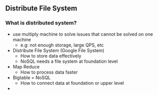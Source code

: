 ## Distribute File System
### What is distributed system?
- use multiply machine to solve issues that cannot be solved on one machine
	- e.g: not enough storage, large QPS, etc
- Distribute File System (Google File System)
	- How to store data effectively
	- NoSQL needs a file system at foundation level
- Map Reduce
	- How to process data faster
- Bigtable = NoSQL
	- How to connect data at foundation or upper level
- 
<!--stackedit_data:
eyJoaXN0b3J5IjpbLTIwMTEyMjA3NzUsLTEwNzQzNDc5MThdfQ
==
-->